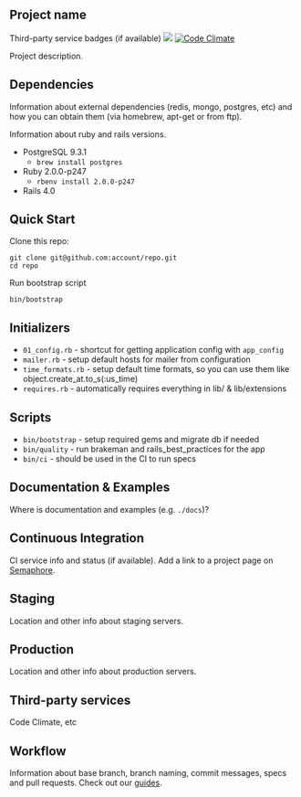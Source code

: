 Project name
-

Third-party service badges (if available)
[<img src="https://semaphoreapp.com/api/v1/projects/31b68af8b073708a56e4e005bbcba2af4802816d/76140/badge.png"/>](https://semaphoreapp.com/projects/2742)
[![Code Climate](https://codeclimate.com/github/fs/rails-base.png)](https://codeclimate.com/github/fs/rails-base)

Project description.

Dependencies
-

Information about external dependencies (redis, mongo, postgres, etc) and how you can obtain them (via homebrew, apt-get or from ftp).

Information about ruby and rails versions.

- PostgreSQL 9.3.1
  - `brew install postgres`
- Ruby 2.0.0-p247
  - `rbenv install 2.0.0-p247`
- Rails 4.0

Quick Start
-

Clone this repo:

```
git clone git@github.com:account/repo.git
cd repo
```

Run bootstrap script

```
bin/bootstrap
```

Initializers
-

* `01_config.rb` - shortcut for getting application config with `app_config`
* `mailer.rb` - setup default hosts for mailer from configuration
* `time_formats.rb` - setup default time formats, so you can use them like object.create_at.to_s(:us_time)
* `requires.rb` - automatically requires everything in lib/ & lib/extensions

Scripts
-

* `bin/bootstrap` - setup required gems and migrate db if needed
* `bin/quality` - run brakeman and rails_best_practices for the app
* `bin/ci` - should be used in the CI to run specs

Documentation & Examples
-

Where is documentation and examples (e.g. `./docs`)?

Continuous Integration
-

CI service info and status (if available).
Add a link to a project page on [Semaphore](http://semaphoreapp.com).

Staging
-

Location and other info about staging servers.

Production
-

Location and other info about production servers.

Third-party services
-

Code Climate, etc

Workflow
-

Information about base branch, branch naming, commit messages, specs and pull requests. Check out our [guides](https://github.com/fs/guides/tree/master/development/maintain-existing-project/workflow).
